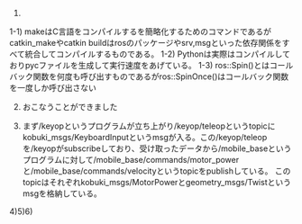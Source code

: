 1)
1-1) makeはC言語をコンパイルするを簡略化するためのコマンドであるがcatkin_makeやcatkin buildはrosのパッケージやsrv,msgといった依存関係をすべて統合してコンパイルするものである。
1-2) Pythonは実際はコンパイルしておりpycファイルを生成して実行速度をあげている。
1-3) ros::Spin()とはコールバック関数を何度も呼び出すものであるがros::SpinOnce()はコールバック関数を一度しか呼び出さない

2) おこなうことができました

3) まず/keyopというプログラムが立ち上がり/keyop/teleopというtopicにkobuki_msgs/KeyboardInputというmsgが入る。この/keyop/teleopを/keyopがsubscribeしており、受け取ったデータから/mobile_baseというプログラムに対して/mobile_base/commands/motor_powerと/mobile_base/commands/velocityというtopicをpublishしている。
このtopicはそれぞれkobuki_msgs/MotorPowerとgeometry_msgs/Twistというmsgを格納している。

4)5)6)
